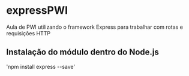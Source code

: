 # expressPWI
 Aula de PWI utilizando o framework Express para trabalhar com rotas e requisições HTTP

## Instalação do módulo dentro do Node.js
'npm install express --save'